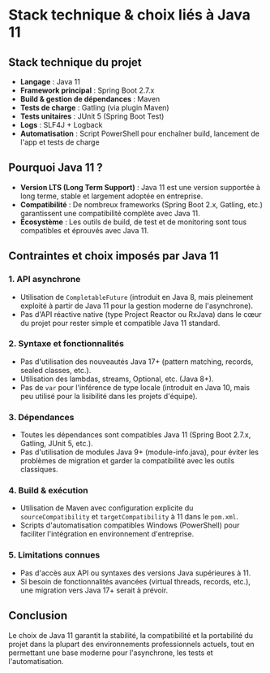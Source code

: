 # Stack technique & choix liés à Java 11

## Stack technique du projet

- **Langage** : Java 11
- **Framework principal** : Spring Boot 2.7.x
- **Build & gestion de dépendances** : Maven
- **Tests de charge** : Gatling (via plugin Maven)
- **Tests unitaires** : JUnit 5 (Spring Boot Test)
- **Logs** : SLF4J + Logback
- **Automatisation** : Script PowerShell pour enchaîner build, lancement de l'app et tests de charge

## Pourquoi Java 11 ?

- **Version LTS (Long Term Support)** : Java 11 est une version supportée à long terme, stable et largement adoptée en entreprise.
- **Compatibilité** : De nombreux frameworks (Spring Boot 2.x, Gatling, etc.) garantissent une compatibilité complète avec Java 11.
- **Écosystème** : Les outils de build, de test et de monitoring sont tous compatibles et éprouvés avec Java 11.

## Contraintes et choix imposés par Java 11

### 1. API asynchrone
- Utilisation de `CompletableFuture` (introduit en Java 8, mais pleinement exploité à partir de Java 11 pour la gestion moderne de l'asynchrone).
- Pas d'API réactive native (type Project Reactor ou RxJava) dans le cœur du projet pour rester simple et compatible Java 11 standard.

### 2. Syntaxe et fonctionnalités
- Pas d'utilisation des nouveautés Java 17+ (pattern matching, records, sealed classes, etc.).
- Utilisation des lambdas, streams, Optional, etc. (Java 8+).
- Pas de `var` pour l'inférence de type locale (introduit en Java 10, mais peu utilisé pour la lisibilité dans les projets d'équipe).

### 3. Dépendances
- Toutes les dépendances sont compatibles Java 11 (Spring Boot 2.7.x, Gatling, JUnit 5, etc.).
- Pas d'utilisation de modules Java 9+ (module-info.java), pour éviter les problèmes de migration et garder la compatibilité avec les outils classiques.

### 4. Build & exécution
- Utilisation de Maven avec configuration explicite du `sourceCompatibility` et `targetCompatibility` à 11 dans le `pom.xml`.
- Scripts d'automatisation compatibles Windows (PowerShell) pour faciliter l'intégration en environnement d'entreprise.

### 5. Limitations connues
- Pas d'accès aux API ou syntaxes des versions Java supérieures à 11.
- Si besoin de fonctionnalités avancées (virtual threads, records, etc.), une migration vers Java 17+ serait à prévoir.

## Conclusion
Le choix de Java 11 garantit la stabilité, la compatibilité et la portabilité du projet dans la plupart des environnements professionnels actuels, tout en permettant une base moderne pour l'asynchrone, les tests et l'automatisation. 